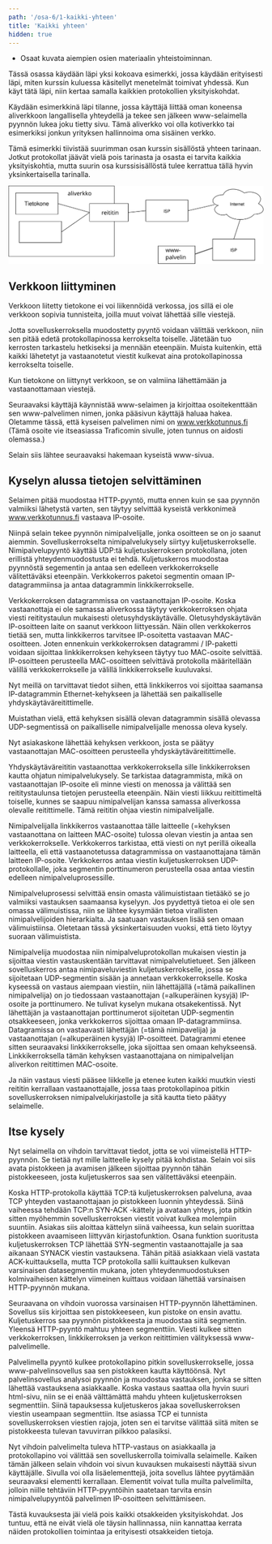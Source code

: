 ```yaml
---
path: '/osa-6/1-kaikki-yhteen'
title: 'Kaikki yhteen'
hidden: true
---
```


<text-box variant='learningObjectives' name='Oppimistavoitteet'>

- Osaat kuvata aiempien osien materiaalin yhteistoiminnan.

</text-box>

Tässä osassa käydään läpi yksi kokoava esimerkki, jossa käydään erityisesti läpi, miten kurssin kuluessa käsitellyt menetelmät toimivat yhdessä. Kun käyt tätä läpi, niin kertaa samalla kaikkien protokollien yksityiskohdat.


Käydään esimerkkinä läpi tilanne, jossa käyttäjä liittää oman koneensa aliverkkoon langallisella yhteydellä ja tekee sen jälkeen www-selaimella pyynnön lukea joku tietty sivu.  Tämä aliverkko voi olla kotiverkko tai esimerkiksi jonkun yrityksen hallinnoima oma sisäinen verkko.

Tämä esimerkki tiivistää suurimman osan kurssin sisällöstä yhteen tarinaan. Jotkut protokollat jäävät vielä pois tarinasta ja osasta ei tarvita kaikkia yksityiskohtia, mutta suurin osa kurssisisällöstä tulee kerrattua tällä hyvin yksinkertaisella tarinalla.

<img src="../img/kaikki-yhteen-verkko.svg"> </img>

## Verkkoon liittyminen

Verkkoon liitetty tietokone ei voi liikennöidä verkossa, jos sillä ei ole verkkoon sopivia tunnisteita, joilla muut voivat lähettää sille viestejä.

<quiz id="a69e0cef-84ae-4ad8-8c28-dc408c892e72"> </quiz>

Jotta sovelluskerroksella muodostetty pyyntö voidaan välittää verkkoon, niin sen pitää edetä protokollapinossa kerrokselta toiselle. Jätetään tuo kerrosten tarkastelu hetkiseksi ja mennään eteenpäin. Muista kuitenkin, että kaikki lähetetyt ja vastaanotetut viestit kulkevat aina protokollapinossa kerrokselta toiselle.

Kun tietokone on liittynyt verkkoon, se on valmiina lähettämään ja vastaanottamaan viestejä.

Seuraavaksi käyttäjä käynnistää www-selaimen ja kirjoittaa osoitekenttään sen www-palvelimen nimen, jonka pääsivun käyttäjä haluaa hakea. Oletamme tässä, että kyseisen palvelimen nimi on www.verkkotunnus.fi   (Tämä osoite vie itseasiassa Traficomin sivulle, joten tunnus on aidosti olemassa.)

Selain siis lähtee seuraavaksi hakemaan kyseistä www-sivua.

## Kyselyn alussa tietojen selvittäminen

Selaimen pitää muodostaa HTTP-pyyntö, mutta ennen kuin se saa pyynnön valmiiksi lähetystä varten, sen täytyy selvittää kyseistä verkkonimeä www.verkkotunnus.fi vastaava IP-osoite.

Niinpä selain tekee pyynnön nimipalvelijalle, jonka osoitteen se on jo saanut aiemmin. Sovelluskerrokselta nimipalvelukysely siirtyy kuljetuskerrokselle. Nimipalvelupyyntö käyttää UDP:tä kuljetuskerroksen protokollana, joten erillistä yhteydenmuodostusta ei tehdä.  Kuljetuskerros muodostaa pyynnöstä segementin ja antaa sen edelleen verkkokerrokselle välitettäväksi eteenpäin.
Verkkokerros paketoi segmentin omaan IP-datagrammiinsa ja antaa datagrammin linkkikerrokselle.

Verkkokerroksen datagrammissa on vastaanottajan IP-osoite. Koska vastaanottaja ei ole samassa aliverkossa täytyy verkkokerroksen ohjata viesti reititystaulun mukaisesti oletusyhdyskäytävälle. Oletusyhdyskäytävän IP-osoitteen laite on saanut verkkoon liittyessän. Näin ollen verkkokerros tietää sen, mutta linkkikerros tarvitsee IP-osoitetta vastaavan MAC-osoitteen. Joten ennenkuin verkkokerroksen datagrammi / IP-paketti voidaan sijoittaa linkkikerroksen kehykseen täytyy tuo MAC-osoite selvittää. IP-osoitteen perusteella MAC-osoitteen selvittävä protokolla määritellään välillä verkkokerrokselle ja välillä linkkikerrokselle kuuluvaksi.

<quiz id="a50903df-836c-422d-95ae-da29218e3448">  </quiz>

Nyt meillä on tarvittavat tiedot siihen, että linkkikerros voi sijoittaa saamansa IP-datagrammin Ethernet-kehykseen ja lähettää sen paikalliselle yhdyskäytäväreitittimelle.

Muistathan vielä, että kehyksen sisällä olevan datagrammin sisällä olevassa UDP-segmentissä on paikalliselle nimipalvelijalle menossa oleva kysely.

Nyt asiakaskone lähettää kehyksen verkkoon, josta se päätyy vastaanottajan MAC-osoitteen perusteella yhdyskäytäväreitittimelle.

Yhdyskäytäväreititin vastaanottaa verkkokerroksella sille linkkikerroksen kautta ohjatun nimipalvelukysely. Se tarkistaa datagrammista, mikä on vastaanottajan IP-osoite eli minne viesti on menossa ja välittää sen reititystaulunsa tietojen perusteella eteenpäin. Näin viesti liikkuu reitittimeltä toiselle, kunnes se saapuu nimipalvelijan kanssa samassa aliverkossa olevalle reitittimelle. Tämä reititin ohjaa viestin nimipalvelijalle.

Nimipalvelijalla linkkikerros vastaanottaa tälle laitteelle (=kehyksen vastaanottana on laitteen MAC-osoite) tulossa olevan viestin ja antaa sen verkkokerrokselle. Verkkokerros tarkistaa, että viesti on nyt perillä oikealla laitteella, eli että vastaanotetussa datagrammissa on vastaanottajana tämän laitteen IP-osoite. Verkkokerros antaa viestin kuljetuskerroksen UDP-protokollalle, joka segmentin porttinumeron perusteella osaa antaa viestin edelleen nimipalveluprosessille.

<quiz id="abb2ab02-88ba-465d-9d3b-e2f7d709d64b"> </quiz>

Nimipalveluprosessi selvittää ensin omasta välimuististaan tietääkö se jo valmiiksi vastauksen saamaansa kyselyyn.  Jos pyydettyä tietoa ei ole sen omassa välimuistissa, niin se lähtee kysymään tietoa virallisten nimipalvelijoiden hierarkialta. Ja saatuaan vastauksen lisää sen omaan välimuistiinsa. Oletetaan tässä yksinkertaisuuden vuoksi, että tieto löytyy suoraan välimuistista.

Nimipalvelija muodostaa niin nimipalveluprotokollan mukaisen viestin ja sijoittaa viestin vastauskentään tarvittavat nimipalvelutietueet. Sen jälkeen sovelluskerros antaa nimipaveluviestin kuljetuskerrokselle, jossa se sijoitetaan UDP-segmentin sisään ja annetaan verkkokerrokselle. Koska kyseessä on vastaus aiempaan viestiin, niin lähettäjällä (=tämä paikallinen nimipalvelija) on jo tiedossaan vastaanottajan (=alkuperäinen kysyjä) IP-osoite ja porttinumero. Ne tulivat kyselyn mukana otsakekentissä. Nyt lähettäjän ja vastaanottajan porttinumerot sijoitetan UDP-segmentin otsakkeeseen, jonka verkkokerros sijoittaa omaan IP-datagrammiinsa. Datagramissa on vastaavasti lähettäjän (=tämä nimipavelija) ja vastaanottajan (=alkuperäinen kysyjä) IP-osoitteet. Datagrammi etenee sitten seuraavaksi linkkikerrokselle, joka sijoittaa sen omaan kehykseensä. Linkkikerroksella tämän kehyksen vastaanottajana on nimipalvelijan aliverkon reitittimen MAC-osoite.

Ja näin vastaus viesti pääsee liikkelle ja etenee kuten kaikki muutkin viesti reititin kerrallaan vastaanottajalle, jossa taas protokollapinoa pitkin sovelluskerroksen nimipalvelukirjastolle ja sitä kautta tieto päätyy selaimelle.

## Itse kysely

Nyt selaimella on vihdoin tarvittavat tiedot, jotta se voi viimeistellä HTTP-pyynnön. Se tietää nyt mille laitteelle kysely pitää kohdistaa. Selain voi siis avata pistokkeen ja avamisen jälkeen sijoittaa pyynnön tähän pistokkeeseen, josta kuljetuskerros saa sen välitettäväksi eteenpäin.

Koska HTTP-protokolla käyttää TCP:tä kuljetuskerroksen palveluna, avaa TCP yhteyden vastaanottajaan jo pistokkeen luonnin yhteydessä. Siinä vaiheessa tehdään TCP:n SYN-ACK -kättely ja avataan yhteys, jota pitkin sitten myöhemmin sovelluskerroksen viestit voivat kulkea molempiin suuntiin. Asiakas siis aloittaa kättelyn siinä vaiheessa, kun selain suorittaa pistokkeen avaamiseen liittyvän kirjastofunktion. Osana funktion suoritusta kuljetuskerroksen TCP lähettää SYN-segmentin vastaanottajalle ja saa aikanaan SYNACK viestin vastauksena.  Tähän pitää asiakkaan vielä vastata ACK-kuittauksella, mutta TCP protokolla sallii kuittauksen kulkevan varsinaisen datasegmentin mukana, joten yhteydenmuodostuksen kolmivaiheisen kättelyn viimeinen kuittaus voidaan lähettää varsinaisen HTTP-pyynnön mukana.

Seuraavana on vihdoin vuorossa varsinaisen HTTP-pyynnön lähettäminen. Sovellus siis kirjoittaa sen pistokkeeseen, kun pistoke on ensin avattu. Kuljetuskerros saa pyynnön pistokkeesta ja muodostaa siitä segmentin. Yleensä HTTP-pyyntö mahtuu yhteen segmenttiin. Viesti kulkee sitten verkkokerroksen, linkkikerroksen ja verkon reitittimien välityksessä www-palvelimelle.

Palvelimella pyyntö kulkee protokollapino pitkin sovelluskerrokselle, jossa www-palvelinsovellus saa sen pistokkeen kautta käyttöönsä. Nyt palvelinsovellus analysoi pyynnön ja muodostaa vastauksen, jonka se sitten lähettää vastauksena asiakkaalle.  Koska vastaus saattaa olla hyvin suuri html-sivu, niin se ei enää välttämättä mahdu yhteen kuljetuskerroksen segmenttiin. Siinä tapauksessa kuljetuskeros jakaa sovelluskerroksen viestin useampaan segmenttiin. Itse asiassa TCP ei tunnista sovelluskerroksen viestien rajoja, joten sen ei tarvitse välittää siitä miten se pistokkeesta tulevan tavuvirran pilkkoo palasiksi. 

Nyt vihdoin palvelimelta tuleva hTTP-vastaus on asiakkaalla ja protokollapino voi välittää sen sovelluskerrolla toimivalla selaimelle. Kaiken tämän jälkeen selain vihdoin voi sivun kuvauksen mukaisesti näyttää sivun käyttäjälle. Sivulla voi olla lisäelementtejä, joita sovellus lähtee pyytämään seuraavaksi elementti kerrallaan. Elementit voivat tulla muilta palvelimilta, jolloin niille tehtäviin HTTP-pyyntöihin saatetaan tarvita ensin nimipalvelupyyntöä palvelimen IP-osoitteen selvittämiseen.

Tästä kuvauksesta jäi vielä pois kaikki otsakkeiden yksityiskohdat. Jos tuntuu, että ne eivät vielä ole täysin hallinnassa, niin kannattaa kerrata näiden protokollien toimintaa ja erityisesti otsakkeiden tietoja.

<quiz id="b85e990f-92d1-4a28-aa3f-f3b800c996cf"> </quiz>
